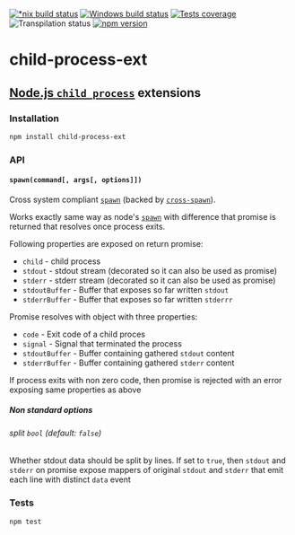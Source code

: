 [![*nix build status][nix-build-image]][nix-build-url]
[![Windows build status][win-build-image]][win-build-url]
[![Tests coverage][cov-image]][cov-url]
![Transpilation status][transpilation-image]
[![npm version][npm-image]][npm-url]

# child-process-ext

## [Node.js `child_process`](https://nodejs.org/api/child_process..html) extensions

### Installation

```bash
npm install child-process-ext
```

### API

#### `spawn(command[, args[, options]])`

Cross system compliant [`spawn`](https://nodejs.org/api/child_process.html#child_process_child_process_spawn_command_args_options) (backed by [`cross-spawn`](https://www.npmjs.com/package/cross-spawn)).

Works exactly same way as node's [`spawn`](https://nodejs.org/api/child_process.html#child_process_child_process_spawn_command_args_options) with difference that promise is returned that resolves once process exits.

Following properties are exposed on return promise:

-   `child` - child process
-   `stdout` - stdout stream (decorated so it can also be used as promise)
-   `stderr` - stderr stream (decorated so it can also be used as promise)
-   `stdoutBuffer` - Buffer that exposes so far written `stdout`
-   `stderrBuffer` - Buffer that exposes so far written `stderrr`

Promise resolves with object with three properties:

-   `code` - Exit code of a child proces
-   `signal` - Signal that terminated the process
-   `stdoutBuffer` - Buffer containing gathered `stdout` content
-   `stderrBuffer` - Buffer containing gathered `stderr` content

If process exits with non zero code, then promise is rejected with an error exposing same properties as above

##### Non standard options

###### split `bool` (default: `false`)

Whether stdout data should be split by lines. If set to `true`, then `stdout` and `stderr` on promise expose mappers of original `stdout` and `stderr` that emit each line with distinct `data` event

### Tests

```bash
npm test
```

[nix-build-image]: https://semaphoreci.com/api/v1/medikoo-org/child-process-ext/branches/master/shields_badge.svg
[nix-build-url]: https://semaphoreci.com/medikoo-org/child-process-ext
[win-build-image]: https://ci.appveyor.com/api/projects/status/8r0yv6561qwijfbe?svg=true
[win-build-url]: https://ci.appveyor.com/api/project/medikoo/child-process-ext
[cov-image]: https://img.shields.io/codecov/c/github/medikoo/child-process-ext.svg
[cov-url]: https://codecov.io/gh/medikoo/child-process-ext
[transpilation-image]: https://img.shields.io/badge/transpilation-free-brightgreen.svg
[npm-image]: https://img.shields.io/npm/v/child-process-ext.svg
[npm-url]: https://www.npmjs.com/package/child-process-ext
